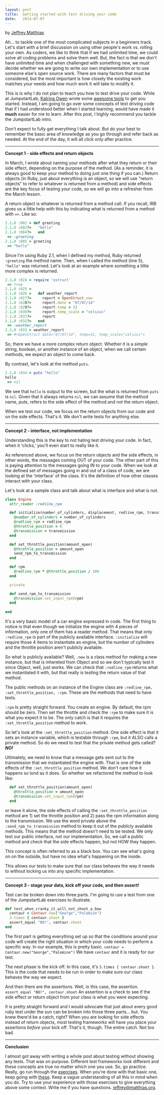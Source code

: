 ```yaml
---
layout: post
title:  Getting started with test driving your code
date:   2014-07-07
---
```


by [Jeffrey Matthias][jeffrey matthias]

Ah... to tackle one of the most complicated subjects in a beginners track. Let's start with a brief discussion on using other people's work vs. rolling your own. As coders, we like to think that if we had unlimited time, we could solve all coding problems and solve them well. But, the fact is that we don't have unlimited time and when challenged with something new, we must decide whether we are going to write our own implementation or to use someone else's open source work. There are many factors that must be considered, but the most important is how closely the existing work matches your needs and how much work it will take to modify it.

This is is why I do not plan to teach you how to test drive your code. While at JumpstartLab, [Katrina Owen][kytrinyx] wrote some [awesome tools][jumpstart_tut] to get you started. Instead, I am going to go over some concepts of test driving code that if I had understood better when I started learning, would have made it **much** easier for me to learn. After this post, I highly recommend you tackle the JumpstartLab intro.

Don't expect to fully get everything I talk about. But do your best to remember the basic area of knowledge as you go through and refer back as needed. At the end of the day, it will all click only after practice.

-----------------------------------------
**Concept 1 - side effects and return objects**

In March, I wrote about naming your methods after what they return or their side effect, depending on the purpose of the method. (As a reminder, it is always good to keep your method to doing just one thing if you can.) Return objects (in Ruby, just about everything is an object, so we will use "return objects" to refer to whatever is returned from a method) and side effects are the key focus of testing your code, so we will go into a refresher from the March lesson.

A return object is whatever is returned from a method call. If you recall, IRB gives us a little help with this by indicating what is returned from a method with ```=>```. Like so:

```ruby
2.1.0 :002 > def greeting
2.1.0 :003?>   "hello"
2.1.0 :004?>   end
 => :greeting
2.1.0 :005 > greeting
 => "hello"
```

Since I'm using Ruby 2.1, when I defined my method, Ruby returned ```:greeting``` the method name. Then, when I called the method (line 5), ```"hello"``` was returned. Let's look at an example where something a little more complex is returned.

```ruby
2.1.0 :024 > require 'ostruct'
 => true
2.1.0 :025 >
2.1.0 :026 >   def weather_report
2.1.0 :027?>     report = OpenStruct.new
2.1.0 :028?>     report.date = "07/07/14"
2.1.0 :029?>     report.temp = 32
2.1.0 :030?>     report.temp_scale = "celsius"
2.1.0 :031?>     report
2.1.0 :032?>   end
 => :weather_report
2.1.0 :033 > weather_report
 => #<OpenStruct date="07/07/14", temp=32, temp_scale="celsius">
```

So, there we have a more complex return object. Whether it is a simple string, boolean, or another instance of an object, when we call certain methods, we expect an object to come back.

By contrast, let's look at the method ```puts```.

```ruby
2.1.0 :034 > puts "hello"
hello
 => nil
 ```
We see that ```hello``` is output to the screen, but the what is returned from ```puts``` is ```nil```. Given that it always returns ```nil```, we can assume that the method name, *puts*, refers to the side effect of the method and not the return object.

When we test our code, we focus on the return objects from our code and on the side effects. That's it. We don't write tests for anything else.

-----------------------------------------
**Concept 2 - interface, not implementation**

Understanding this is the key to not hating test driving your code. In fact, when it 'clicks,' you'll even start to really like it.

As referenced above, we focus on the return objects and the side effects, in other words, the messages coming OUT of your code. The other part of this is paying attention to the messages going IN to your code. When we look at the defined set of messages going in and out of a class of code, we are looking at the 'interface' of the class. It's the definition of how other classes interact with your class.

Let's look at a sample class and talk about what is interface and what is not.

```ruby
class Engine
  attr_reader :redline_rpm

  def initialize(number_of_cylinders, displacement, redline_rpm, transmission)
    @number_of_cylinders = number_of_cylinders
    @redline_rpm = redline_rpm
    @throttle_position = 0
    @transmission = transmission
  end

  def set_throttle_position(amount_open)
    @throttle_position = amount_open
    send_rpm_to_transmission
  end

  def rpm
    @redline_rpm * @throttle_position / 100
  end

  private

  def send_rpm_to_transmission
    @transmission.set_input_rpm(rpm)
  end
  
end
```

It's a very basic model of a car engine expressed in code. The first thing to notice is that even though we initialize the engine with 4 pieces of information, only one of them has a reader method. That means that only ```:redline_rpm``` is part of the publicly available interface. ```:initialize``` will require those 4 items to instantiate an engine, but the number of cylinders and the throttle position aren't publicly available.

So what is publicly available? Well, ```.new``` is a class method for making a new instance, but that is inhereted from Object and so we don't typically test it since Object, well, just works. We can check that ```:redline_rpm``` returns what we instantiated it with, but that really is testing the return value of that method.

The public methods on an instance of the Engine class are ```:redline_rpm, :set_throttle_position, :rpm```. These are the methods that need to have tests.

```:rpm``` Is pretty straight forward. You create an engine. By default, the rpm should be zero. Then set the throttle and check the ```:rpm``` to make sure it is what you expect it to be. The only catch is that it requires the ```:set_throttle_position``` method to work.

So let's look at the ```:set_throttle_position``` method. One side effect is that it sets an instance variable, which is testable through ```:rpm```, but it ALSO calls a private method. So do we need to test that the private method gets called? ***NO!***

Ultimately, we need to know that a message gets sent out to the transmission that we instantiated the engine with. That is one of the side effects of the ```:set_throttle_position``` method. We don't care how it happens so lond as it does. So whether we refactored the method to look like: 

```ruby
  def set_throttle_position(amount_open)
    @throttle_position = amount_open
    @transmission.set_input_rpm(rpm)
  end
```

or leave it alone, the side effects of calling the ```:set_throttle_position``` method are 1) set the throttle position and 2) pass the rpm information along to the transmission. We use the word private above the ```:send_rpm_to_transmission``` method to keep it out of the publicly available methods. This means that the method doesn't need to be tested. We only test our public interface, not our implementation. So, we call a public method and check that the side effects happen, but not HOW they happen.

This concept is often referred to as a black box. You can see what's going on on the outside, but have no idea what's happening on the inside.

This allows our tests to make sure that our class behaves the way it needs to without locking us into any specific implementation.

----------------------------------------------

**Concept 3 - stage your data, kick off your code, and then assert!**

Test can be broken down into three parts. I'm going to use a test from one of the JumpstartLab exercises to illustrate.

```ruby
def test_when_cranky_it_will_not_shoot_a_bow
  centaur = Centaur.new("George","Palomino")
  3.times { centaur.shoot }
  assert_equal "NO!", centaur.shoot
end
```

The first part is getting everything set up so that the conditions around your code will create the right situation in which your code needs to perform a specific way. In our example, this is pretty basic. ```centaur = Centaur.new("George","Palomino")``` We have ```centaur``` and it is ready for our test.

The next phase is the kick off. In this case, it's ```3.times { centaur.shoot }```. This is the code that needs to be run in order to make sure our class behaves the way we expect.

And then there are the assertions. Well, in this case, the assertion. ```assert_equal "NO!", centaur.shoot``` An assertion is a check to see if the side effect or return object from your class is what you were expecting.

It is pretty straight forward and I would advocate that just about every good ruby test under the sun can be broken into those three parts... but. You knew there'd be a catch, right? When you are looking for side effects instead of return objects, most testing frameworks will have you place your assertions *before* your kick off. That's it, though. The entire catch. Not too bad.

----------------------------------------------

**Conclusion**

I almost got away with writing a whole post about testing without showing any tests. That was on purpose. Different test frameworks look different and these concepts are true no matter which one you use. So, go practice. Really, go run through the [exercises][jumpstart_tut]. When you're done with that basic one, keep going with [these][jumpstart_github]. Keep a vague understanding of all this in mind when you do. Try to use your experience with those exercises to give everything above some context. Write me if you have questions. jeffrey@matthias.org.

[jeffrey matthias]: http://twitter.com/idlehands
[kytrinyx]: https://twitter.com/kytrinyx
[jumpstart_tut]: http://tutorials.jumpstartlab.com/topics/testing/intro-to-tdd.html
[jumpstart_github]: https://github.com/JumpstartLab/ruby-exercises/tree/master/mythical-creatures
